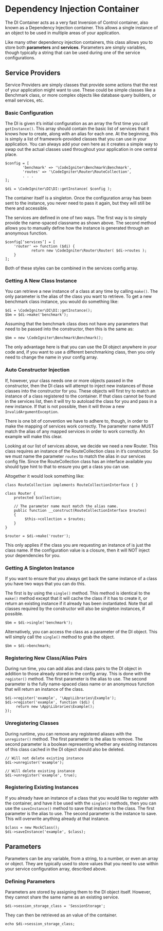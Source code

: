 # Dependency Injection Container

The DI Container acts as a very fast Inversion of Control container, also known as a Dependency Injection container. This allows a single instance of an object to be used in multiple areas of your application.

Like many other dependency injection containers, this class allows you to store both **parameters** and **services**. Parameters are simply variables, though typically a string that can be used during one of the service configurations.

## Service Providers
Service Providers are simply classes that provide some actions that the rest of your application might want to use. These could be simple classes like a Benchmark class, or more complex objects like database query builders, or email services, etc. 

### Basic Configuration
The DI is given it’s initial configuration as an array the first time you call `getInstance()`. This array should contain the basic list of services that it knows how to create, along with an alias for each one. At the beginning, this is simply a list of framework-provided classes that you can use in your application. You can always add your own here as it creates a simple way to swap out the actual classes used throughout your application in one central place.

	$config = [
			'benchmark' => '\CodeIgniter\Benchmark\Benchmark',
			'routes' => '\CodeIgniter\Router\RouteCollection',
			. . .
	];

	$di = \CodeIgniter\DI\DI::getInstance( $config );

The container itself is a singleton. Once the configuration array has been sent to the instance, you never need to pass it again, but they will still be there and accessible.

The services are defined in one of two ways. The first way is to simply provide the name-spaced classname as shown above. The second method allows you to manually define how the instance is generated through an anonymous function.

	$config[‘services’] = [
		'router' => function ($di) {
				return new \CodeIgniter\Router\Router( $di->routes );
		}
	];

Both of these styles can be combined in the services config array.

### Getting A New Class Instance
You can retrieve a new instance of a class at any time by calling `make()`. The only parameter is the alias of the class you want to retrieve. To get a new benchmark class instance, you would do something like: 

	$di = \CodeIgniter\DI\DI::getInstance();
	$bm = $di->make('benchmark');

Assuming that the benchmark class does not have any parameters that need to be passed into the constructor, then this is the same as: 

	$bm = new \CodeIgniter\Benchmark\Benchmark();

The only advantage here is that you can use the DI object anywhere in your code and, if you want to use a different benchmarking class, then you only need to change the name in your config array. 

### Auto Constructor Injection
If, however, your class needs one or more objects passed in the constructor, then the DI class will attempt to inject new instances of those classes into the constructor for you. These objects will first try to match an instance of a class registered to the container. If that class cannot be found in the services list, then it will try to autoload the class for you and pass in a new instance. If that is not possible, then it will throw a new `InvalidArgumentException`.

There is one bit of convention we have to adhere to, though, in order to make the mapping of services work correctly. The parameter name MUST match the alias of any mapped services in order to work correctly. An example will make this clear. 

Looking at our list of services above, we decide we need a new Router. This class requires an instance of the RouteCollection class in it’s constructor. So we must name the parameter `routes` to match the alias in our services config file. Since the RouteCollection class has an interface available you should type hint to that to ensure you get a class you can use.

Altogether it would look something like: 

	class RouteCollection implements RouteCollectionInterface { } 
	
	class Router {
		protected $collection;
	
		// The parameter name must match the alias name. 
		public function __construct(RouteCollectionInterface $routes)
		{ 
			 $this->collection = $routes;
		}
	}
	 
	$router = $di->make('router');

This only applies if the class you are requesting an instance of is just the class name. If the configuration value is a closure, then it will NOT inject your dependencies for you. 

### Getting A Singleton Instance
If you want to ensure that you always get back the same instance of a class you have two ways that you can do this. 

The first is by using the `single()` method. This method is identical to the `make()` method except that it will cache the class if it has to create it, or return an existing instance if it already has been instantiated. Note that all classes required by the constructor will also be singleton instances, if possible. 

	$bm = $di->single('benchmark');

Alternatively, you can access the class as a parameter of the DI object. This will simply call the `single()` method to grab the object.

	$bm = $di->benchmark;

### Registering New Class/Alias Pairs
During run time, you can add alias and class pairs to the DI object in addition to those already stored in the config array. This is done with the `register()` method. The first parameter is the alias to use. The second parameter is the fully name-spaced class name or an anonymous function that will return an instance of the class.

	$di->register('example', '\App\Libraries\Example');
	$di->register('example', function ($di) {
		 return new \App\Libraries\Example();
	});

### Unregistering Classes
During runtime, you can remove any registered aliases with the `unregister()` method. The first parameter is the alias to remove. The second parameter is a boolean representing whether any existing instances of this class cached in the DI object should also be deleted.

	// Will not delete existing instance
	$di->unregister('example');
	 
	// Will delete existing instance
	$di->unregister('example', true);

### Registering Existing Instances
If you already have an instance of a class that you would like to register with the container, and have it be used with the `single()` methods, then you can use the `saveInstance()` method to save that instance to the class. The first parameter is the alias to use. The second parameter is the instance to save. This will overwrite anything already at that instance. 

	$class = new MockClass();
	$di->saveInstance('example', $class);

## Parameters
Parameters can be any variable, from a string, to a number, or even an array or object. They are typically used to store values that you need to use within your service configuration array, described above. 

### Defining Parameters
Parameters are stored by assigning them to the DI object itself. However, they cannot share the same name as an existing service.

	$di->session_storage_class = 'SessionStorage';
	
They can then be retrieved as an value of the container. 

	echo $di->session_storage_class;


